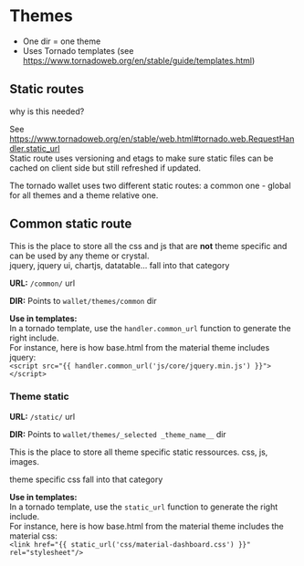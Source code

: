 # Themes

- One dir  = one theme
- Uses Tornado templates (see https://www.tornadoweb.org/en/stable/guide/templates.html)

## Static routes

why is this needed?

See https://www.tornadoweb.org/en/stable/web.html#tornado.web.RequestHandler.static_url  
Static route uses versioning and etags to make sure static files can be cached on client side but still refreshed if updated.

The tornado wallet uses two different static routes: a common one - global for all themes and a theme relative one. 

## Common static route

This is the place to store all the css and js that are **not** theme specific and can be used by any theme or crystal.  
jquery, jquery ui, chartjs, datatable... fall into that category

**URL:** `/common/` url

**DIR:** Points to `wallet/themes/common` dir

**Use in templates:**  
In a tornado template, use the `handler.common_url` function to generate the right include.  
For instance, here is how base.html from the material theme includes jquery:  
`<script src="{{ handler.common_url('js/core/jquery.min.js') }}"></script>`
 

### Theme static

**URL:** `/static/` url

**DIR:** Points to `wallet/themes/_selected _theme_name__` dir

This is the place to store all theme specific static ressources. css, js, images.

theme specific css fall into that category

**Use in templates:**  
In a tornado template, use the `static_url` function to generate the right include.  
For instance, here is how base.html from the material theme includes the material css:  
`<link href="{{ static_url('css/material-dashboard.css') }}" rel="stylesheet"/>`

